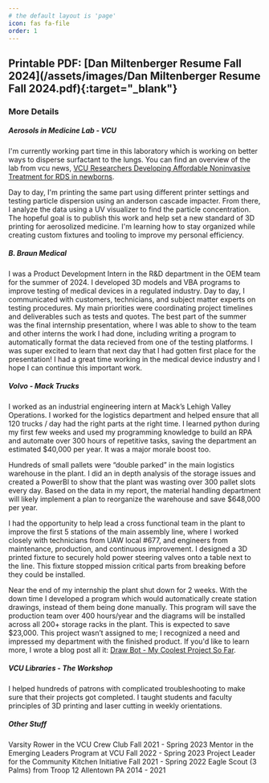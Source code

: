 ```yaml
---
# the default layout is 'page'
icon: fas fa-file
order: 1
---
```


## Printable PDF: [Dan Miltenberger Resume Fall 2024](/assets/images/Dan Miltenberger Resume Fall 2024.pdf){:target="_blank"}  


### More Details
##### Aerosols in Medicine Lab - VCU
I'm currently working part time in this laboratory which is working on better ways to disperse surfactant to the lungs. You can find an overview of the lab from vcu news,  [VCU Researchers Developing Affordable Noninvasive Treatment for RDS in newborns](https://news.vcu.edu/article/2023/08/vcu-researchers-developing-affordable-noninvasive-treatment-for-rds-in-newborns).

Day to day, I'm printing the same part using different printer settings and testing particle dispersion using an anderson cascade impacter. From there, I analyze the data using a UV visualizer to find the particle concentration. The hopeful goal is to publish this work and help set a new standard of 3D printing for aerosolized medicine. I'm learning how to stay organized while creating custom fixtures and tooling to improve my personal efficiency.

##### B. Braun Medical
I was a Product Development Intern in the R&D department in the OEM team for the summer of 2024.  I developed 3D models and VBA programs to improve testing of medical devices in a regulated industry. Day to day, I communicated with customers, technicians, and subject matter experts on testing procedures. My main priorities were coordinating project timelines and deliverables such as tests and quotes. The best part of the summer was the final internship presentation, where I was able to show to the team and other interns the work I had done, including writing a program to automatically format the data recieved from one of the testing platforms. I was super excited to learn that next day that I had gotten first place for the presentation! I had a great time working in the medical device industry and I hope I can continue this important work. 

##### Volvo - Mack Trucks
I worked as an industrial engineering intern at Mack’s Lehigh Valley Operations. I worked for the logistics department and helped ensure that all 120 trucks / day had the right parts at the right time. I learned python during my first few weeks and used my programming knowledge to build an RPA and automate over 300 hours of repetitive tasks, saving the department an estimated $40,000 per year. It was a major morale boost too.

Hundreds of small pallets were “double parked” in the main logistics warehouse in the plant. I did an in depth analysis of the storage issues and created a PowerBI to show that the plant was wasting over 300 pallet slots every day. Based on the data in my report, the material handling department will likely implement a plan to reorganize the warehouse and save $648,000 per year.

I had the opportunity to help lead a cross functional team in the plant to improve the first 5 stations of the main assembly line, where I worked closely with technicians from UAW local #677, and engineers from maintenance, production, and continuous improvement. I designed a 3D printed fixture to securely hold power steering valves onto a table next to the line. This fixture stopped mission critical parts from breaking before they could be installed.

Near the end of my internship the plant shut down for 2 weeks. With the down time I developed a program which would automatically create station drawings, instead of them being done manually. This program will save the production team over 400 hours/year and the diagrams will be installed across all 200+ storage racks in the plant. This is expected to save $23,000. This project wasn’t assigned to me; I recognized a need and impressed my department with the finished product. If you'd like to learn more, I wrote a blog post all it: [Draw Bot - My Coolest Project So Far](https://danmiltenberger.github.io/posts/DRAW-BOT-OVERVIEW/).   

##### VCU Libraries - The Workshop
I helped hundreds of patrons with complicated troubleshooting to make sure that their projects got completed. I taught students and faculty principles of 3D printing and laser cutting in weekly orientations.

##### Other Stuff
Varsity Rower in the VCU Crew Club                      Fall 2021 - Spring 2023
Mentor in the Emerging Leaders Program at VCU           Fall 2022 - Spring 2023
Project Leader for the Community Kitchen Initiative     Fall 2021 - Spring 2022
Eagle Scout (3 Palms) from Troop 12 Allentown PA        2014 - 2021
